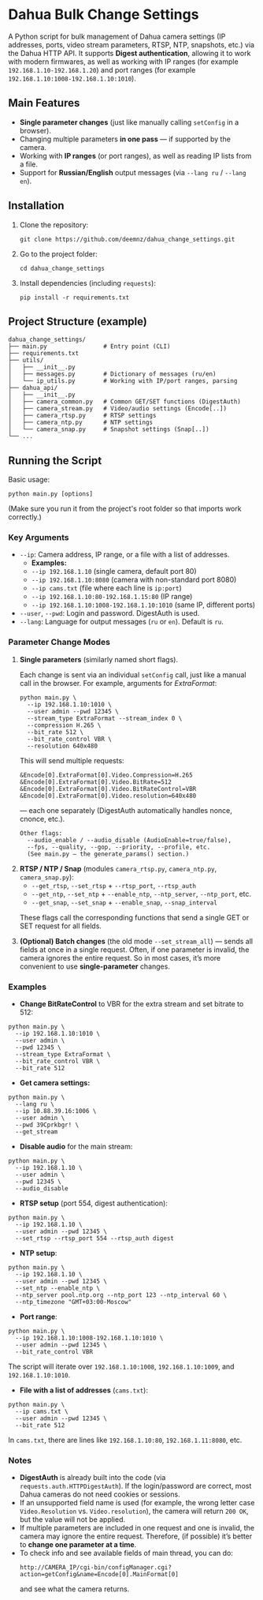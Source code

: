 <h1>Dahua Bulk Change Settings</h1>

<p>
A Python script for bulk management of Dahua camera settings (IP addresses, ports, video stream parameters, 
RTSP, NTP, snapshots, etc.) via the Dahua HTTP API. It supports <strong>Digest authentication</strong>, 
allowing it to work with modern firmwares, as well as working with IP ranges 
(for example <code>192.168.1.10-192.168.1.20</code>) and port ranges 
(for example <code>192.168.1.10:1008-192.168.1.10:1010</code>).
</p>

<h2>Main Features</h2>
<ul>
  <li><strong>Single parameter changes</strong> (just like manually calling <code>setConfig</code> in a browser).</li>
  <li>Changing multiple parameters <strong>in one pass</strong> — if supported by the camera.</li>
  <li>Working with <strong>IP ranges</strong> (or port ranges), as well as reading IP lists from a file.</li>
  <li>Support for <strong>Russian/English</strong> output messages (via <code>--lang ru</code> / <code>--lang en</code>).</li>
</ul>

<h2>Installation</h2>
<ol>
  <li>Clone the repository:
    <pre><code>git clone https://github.com/deemnz/dahua_change_settings.git</code></pre>
  </li>
  <li>Go to the project folder:
    <pre><code>cd dahua_change_settings</code></pre>
  </li>
  <li>Install dependencies (including <code>requests</code>):
    <pre><code>pip install -r requirements.txt</code></pre>
  </li>
</ol>

<h2>Project Structure (example)</h2>
<pre><code>dahua_change_settings/
├── main.py                # Entry point (CLI)
├── requirements.txt
├── utils/
│   ├── __init__.py
│   ├── messages.py        # Dictionary of messages (ru/en)
│   └── ip_utils.py        # Working with IP/port ranges, parsing
├── dahua_api/
│   ├── __init__.py
│   ├── camera_common.py   # Common GET/SET functions (DigestAuth)
│   ├── camera_stream.py   # Video/audio settings (Encode[..])
│   ├── camera_rtsp.py     # RTSP settings
│   ├── camera_ntp.py      # NTP settings
│   └── camera_snap.py     # Snapshot settings (Snap[..])
└── ...
</code></pre>

<h2>Running the Script</h2>
<p>
Basic usage:
</p>
<pre><code>python main.py [options]
</code></pre>
<p>
(Make sure you run it from the project's root folder so that imports work correctly.)
</p>

<h3>Key Arguments</h3>
<ul>
  <li><code>--ip</code>: Camera address, IP range, or a file with a list of addresses.
    <ul>
      <li><strong>Examples:</strong></li>
      <li><code>--ip 192.168.1.10</code> (single camera, default port 80)</li>
      <li><code>--ip 192.168.1.10:8080</code> (camera with non-standard port 8080)</li>
      <li><code>--ip cams.txt</code> (file where each line is <code>ip:port</code>)</li>
      <li><code>--ip 192.168.1.10:80-192.168.1.15:80</code> (IP range)</li>
      <li><code>--ip 192.168.1.10:1008-192.168.1.10:1010</code> (same IP, different ports)</li>
    </ul>
  </li>
  <li><code>--user</code>, <code>--pwd</code>: Login and password. DigestAuth is used.</li>
  <li><code>--lang</code>: Language for output messages (<code>ru</code> or <code>en</code>). Default is <code>ru</code>.</li>
</ul>

<h3>Parameter Change Modes</h3>
<ol>
  <li>
    <strong>Single parameters</strong> (similarly named short flags).
    <p>
      Each change is sent via an individual <code>setConfig</code> call, just like a manual call in the browser.
      For example, arguments for <em>ExtraFormat</em>:
    </p>
    <pre><code>python main.py \
  --ip 192.168.1.10:1010 \
  --user admin --pwd 12345 \
  --stream_type ExtraFormat --stream_index 0 \
  --compression H.265 \
  --bit_rate 512 \
  --bit_rate_control VBR \
  --resolution 640x480
</code></pre>
    <p>
      This will send multiple requests:
    </p>
    <pre><code>&Encode[0].ExtraFormat[0].Video.Compression=H.265
&Encode[0].ExtraFormat[0].Video.BitRate=512
&Encode[0].ExtraFormat[0].Video.BitRateControl=VBR
&Encode[0].ExtraFormat[0].Video.resolution=640x480
</code></pre>
    <p>— each one separately (DigestAuth automatically handles nonce, cnonce, etc.).</p>

    Other flags:
      --audio_enable / --audio_disable (AudioEnable=true/false),
      --fps, --quality, --gop, --priority, --profile, etc.
      (See main.py — the generate_params() section.)    
  </li>
  <li>
    <strong>RTSP / NTP / Snap</strong> (modules <code>camera_rtsp.py</code>, <code>camera_ntp.py</code>, <code>camera_snap.py</code>):
    <ul>
      <li><code>--get_rtsp</code>, <code>--set_rtsp</code> + <code>--rtsp_port</code>, <code>--rtsp_auth</code></li>
      <li><code>--get_ntp</code>, <code>--set_ntp</code> + <code>--enable_ntp</code>, <code>--ntp_server</code>, <code>--ntp_port</code>, etc.</li>
      <li><code>--get_snap</code>, <code>--set_snap</code> + <code>--enable_snap</code>, <code>--snap_interval</code></li>
    </ul>
    <p>
      These flags call the corresponding functions that send a single GET or SET request for all fields.
    </p>
  </li>
  <li>
    <strong>(Optional) Batch changes</strong> (the old mode <code>--set_stream_all</code>)
    — sends all fields at once in a single request. Often, if one parameter is invalid, the camera ignores the entire request.
    So in most cases, it’s more convenient to use <strong>single-parameter</strong> changes.
  </li>
</ol>

<h3>Examples</h3>
<ul>
  <li><strong>Change BitRateControl</strong> to VBR for the extra stream and set bitrate to 512:</li>
</ul>
<pre><code>python main.py \
  --ip 192.168.1.10:1010 \
  --user admin \
  --pwd 12345 \
  --stream_type ExtraFormat \
  --bit_rate_control VBR \
  --bit_rate 512
</code></pre>

<ul>
  <li><strong>Get camera settings:</strong></li>
</ul>

<pre><code>python main.py \
  --lang ru \
  --ip 10.88.39.16:1006 \
  --user admin \
  --pwd 39Cprkbgr! \
  --get_stream
</code></pre>

<ul>
  <li><strong>Disable audio</strong> for the main stream:</li>
</ul>
<pre><code>python main.py \
  --ip 192.168.1.10 \
  --user admin \
  --pwd 12345 \
  --audio_disable
</code></pre>

<ul>
  <li><strong>RTSP setup</strong> (port 554, digest authentication):</li>
</ul>
<pre><code>python main.py \
  --ip 192.168.1.10 \
  --user admin --pwd 12345 \
  --set_rtsp --rtsp_port 554 --rtsp_auth digest
</code></pre>

<ul>
  <li><strong>NTP setup</strong>:</li>
</ul>
<pre><code>python main.py \
  --ip 192.168.1.10 \
  --user admin --pwd 12345 \
  --set_ntp --enable_ntp \
  --ntp_server pool.ntp.org --ntp_port 123 --ntp_interval 60 \
  --ntp_timezone "GMT+03:00-Moscow"
</code></pre>

<ul>
  <li><strong>Port range</strong>:</li>
</ul>
<pre><code>python main.py \
  --ip 192.168.1.10:1008-192.168.1.10:1010 \
  --user admin --pwd 12345 \
  --bit_rate_control VBR
</code></pre>
<p>
The script will iterate over <code>192.168.1.10:1008</code>, <code>192.168.1.10:1009</code>, and <code>192.168.1.10:1010</code>.
</p>

<ul>
  <li><strong>File with a list of addresses</strong> (<code>cams.txt</code>):</li>
</ul>
<pre><code>python main.py \
  --ip cams.txt \
  --user admin --pwd 12345 \
  --bit_rate 512
</code></pre>
<p>In <code>cams.txt</code>, there are lines like <code>192.168.1.10:80</code>, <code>192.168.1.11:8080</code>, etc.</p>

<h3>Notes</h3>
<ul>
  <li><strong>DigestAuth</strong> is already built into the code (via <code>requests.auth.HTTPDigestAuth</code>).
    If the login/password are correct, most Dahua cameras do not need cookies or sessions.
  </li>
  <li>If an unsupported field name is used (for example, the wrong letter case
    <code>Video.Resolution</code> vs. <code>Video.resolution</code>), the camera will return <code>200 OK</code>,
    but the value will not be applied.
  </li>
  <li>If multiple parameters are included in one request and one is invalid, the camera may ignore the entire request.
    Therefore, (if possible) it’s better to <strong>change one parameter at a time</strong>.
  </li>
  <li>To check info and see available fields of main thread, you can do:
    <pre><code>http://CAMERA_IP/cgi-bin/configManager.cgi?action=getConfig&amp;name=Encode[0].MainFormat[0]</code></pre>
    and see what the camera returns.
  </li>
</ul>
